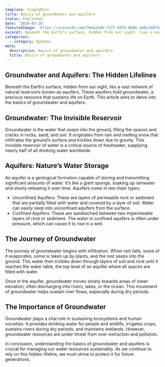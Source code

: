 ```yaml
---
template: SinglePost
title: Basics of groundwater and aquifers
status: Published
date: '2018-03-28'
featuredImage: 'https://ucarecdn.com/76ee2ad5-f37f-4475-8bb6-a48c2ddf3ac8/'
excerpt: Beneath the Earth’s surface, hidden from our sight, lies a vast network of natural reservoirs known as aquifers. These aquifers hold groundwater, a precious resource that sustains life on Earth. This article aims to delve into the basics of groundwater and aquifers.
categories:
  - category: Updates
meta:
  description: Basics of groundwater and aquifers
  title: Basics of groundwater and aquifers
---
```


## Groundwater and Aquifers: The Hidden Lifelines
Beneath the Earth’s surface, hidden from our sight, lies a vast network of natural reservoirs known as aquifers. These aquifers hold groundwater, a precious resource that sustains life on Earth. This article aims to delve into the basics of groundwater and aquifers.

## Groundwater: The Invisible Reservoir
Groundwater is the water that seeps into the ground, filling the spaces and cracks in rocks, sand, and soil. It originates from rain and melting snow that infiltrates the ground’s surface and trickles down due to gravity. This invisible reservoir of water is a critical source of freshwater, supplying nearly half of all drinking water worldwide.

## Aquifers: Nature’s Water Storage
An aquifer is a geological formation capable of storing and transmitting significant amounts of water. It’s like a giant sponge, soaking up rainwater and slowly releasing it over time. Aquifers come in two main types:

- Unconfined Aquifers: These are layers of permeable rock or sediment that are partially filled with water and covered by a layer of soil. Water can easily seep into unconfined aquifers from the surface.
- Confined Aquifers: These are sandwiched between two impermeable layers of rock or sediment. The water in confined aquifers is often under pressure, which can cause it to rise in a well.
## The Journey of Groundwater
The journey of groundwater begins with infiltration. When rain falls, some of it evaporates, some is taken up by plants, and the rest seeps into the ground. This water then trickles down through layers of soil and rock until it reaches the water table, the top level of an aquifer where all spaces are filled with water.

Once in the aquifer, groundwater moves slowly towards areas of lower elevation, often discharging into rivers, lakes, or the ocean. This movement of groundwater helps sustain river flows, especially during dry periods.

## The Importance of Groundwater
Groundwater plays a vital role in sustaining ecosystems and human societies. It provides drinking water for people and wildlife, irrigates crops, sustains rivers during dry periods, and maintains wetlands. However, groundwater resources are under threat from over-extraction and pollution.

In conclusion, understanding the basics of groundwater and aquifers is crucial for managing our water resources sustainably. As we continue to rely on this hidden lifeline, we must strive to protect it for future generations.

